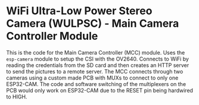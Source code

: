 # WiFi Ultra-Low Power Stereo Camera (WULPSC) - Main Camera Controller Module
This is the code for the Main Camera Controller (MCC) module. Uses the ``esp-camera`` module to setup the CSI with the OV2640. Connects to WiFi by reading the credentials from the SD card and then creates an HTTP server to send the pictures to a remote server. The MCC connects through two cameras using a custom made PCB with MUXs to connect to only one ESP32-CAM.  The code and software switching of the multiplexers on the PCB would only work on ESP32-CAM due to the RESET pin being hardwired to HIGH.  